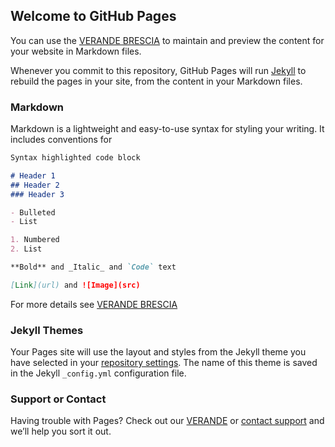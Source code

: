 ## Welcome to GitHub Pages

You can use the [VERANDE BRESCIA](https://github.com/mereghettimanuel/TEST1/edit/gh-pages/index.md) to maintain and preview the content for your website in Markdown files.

Whenever you commit to this repository, GitHub Pages will run [Jekyll](https://jekyllrb.com/) to rebuild the pages in your site, from the content in your Markdown files.

### Markdown

Markdown is a lightweight and easy-to-use syntax for styling your writing. It includes conventions for

```markdown
Syntax highlighted code block

# Header 1
## Header 2
### Header 3

- Bulleted
- List

1. Numbered
2. List

**Bold** and _Italic_ and `Code` text

[Link](url) and ![Image](src)
```

For more details see [VERANDE BRESCIA](http://pergole-brescia.net/verande/)



### Jekyll Themes

Your Pages site will use the layout and styles from the Jekyll theme you have selected in your [repository settings](https://github.com/mereghettimanuel/TEST1/settings). The name of this theme is saved in the Jekyll `_config.yml` configuration file.

### Support or Contact

Having trouble with Pages? Check out our [VERANDE](https://docs.github.com/categories/github-pages-basics/) or [contact support](https://support.github.com/contact) and we’ll help you sort it out.
